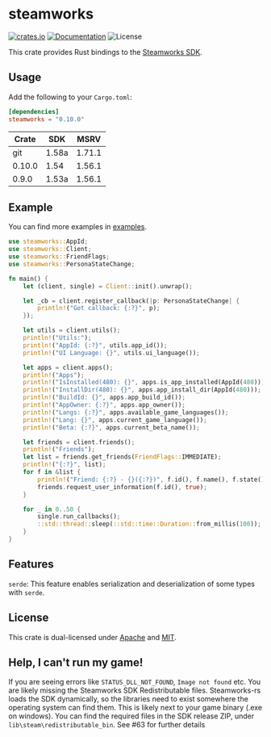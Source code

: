 # steamworks
[![crates.io](https://img.shields.io/crates/v/steamworks.svg)](https://crates.io/crates/steamworks)
[![Documentation](https://docs.rs/steamworks/badge.svg)](https://docs.rs/steamworks)
![License](https://img.shields.io/crates/l/steamworks.svg)

This crate provides Rust bindings to the [Steamworks SDK](https://partner.steamgames.com/doc/sdk).

## Usage
Add the following to your `Cargo.toml`:

```toml
[dependencies]
steamworks = "0.10.0"
```

| Crate  | SDK   | MSRV   |
|--------|-------|--------|
| git    | 1.58a | 1.71.1 |
| 0.10.0 | 1.54  | 1.56.1 |
| 0.9.0  | 1.53a | 1.56.1 |

## Example
You can find more examples in [examples](examples).
```rust
use steamworks::AppId;
use steamworks::Client;
use steamworks::FriendFlags;
use steamworks::PersonaStateChange;

fn main() {
    let (client, single) = Client::init().unwrap();

    let _cb = client.register_callback(|p: PersonaStateChange| {
        println!("Got callback: {:?}", p);
    });

    let utils = client.utils();
    println!("Utils:");
    println!("AppId: {:?}", utils.app_id());
    println!("UI Language: {}", utils.ui_language());

    let apps = client.apps();
    println!("Apps");
    println!("IsInstalled(480): {}", apps.is_app_installed(AppId(480)));
    println!("InstallDir(480): {}", apps.app_install_dir(AppId(480)));
    println!("BuildId: {}", apps.app_build_id());
    println!("AppOwner: {:?}", apps.app_owner());
    println!("Langs: {:?}", apps.available_game_languages());
    println!("Lang: {}", apps.current_game_language());
    println!("Beta: {:?}", apps.current_beta_name());

    let friends = client.friends();
    println!("Friends");
    let list = friends.get_friends(FriendFlags::IMMEDIATE);
    println!("{:?}", list);
    for f in &list {
        println!("Friend: {:?} - {}({:?})", f.id(), f.name(), f.state());
        friends.request_user_information(f.id(), true);
    }

    for _ in 0..50 {
        single.run_callbacks();
        ::std::thread::sleep(::std::time::Duration::from_millis(100));
    }
}
```

## Features
`serde`: This feature enables serialization and deserialization of some types with `serde`.

## License
This crate is dual-licensed under [Apache](./LICENSE-APACHE) and [MIT](./LICENSE-MIT).

## Help, I can't run my game!
If you are seeing errors like `STATUS_DLL_NOT_FOUND`, `Image not found` etc. You are likely missing the Steamworks SDK Redistributable files. Steamworks-rs loads the SDK dynamically, so the libraries need to exist somewhere the operating system can find them. This is likely next to your game binary (.exe on windows). You can find the required files in the SDK release ZIP, under `lib\steam\redistributable_bin`. See #63 for further details
